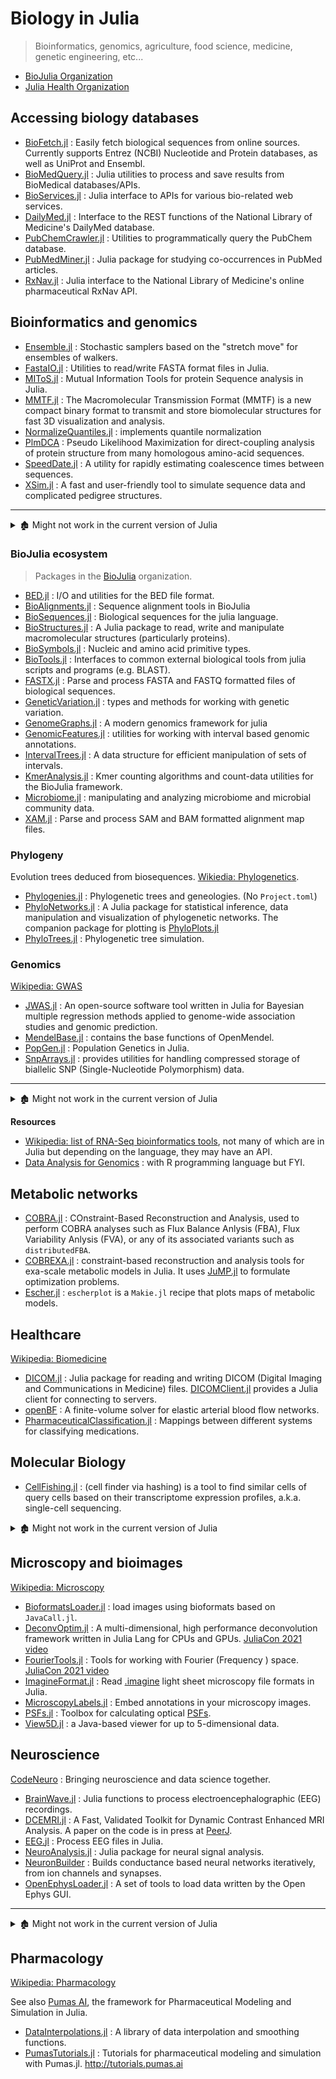 # Biology in Julia

> Bioinformatics, genomics, agriculture, food science, medicine, genetic engineering, etc...

- [BioJulia Organization](https://biojulia.net/)
- [Julia Health Organization](https://juliahealth.org)

## Accessing biology databases

- [BioFetch.jl](https://github.com/BioJulia/BioFetch.jl) : Easily fetch biological sequences from online sources. Currently supports Entrez (NCBI) Nucleotide and Protein databases, as well as UniProt and Ensembl.
- [BioMedQuery.jl](https://github.com/JuliaHealth/BioMedQuery.jl) : Julia utilities to process and save results from BioMedical databases/APIs.
- [BioServices.jl](https://github.com/BioJulia/BioServices.jl) : Julia interface to APIs for various bio-related web services.
- [DailyMed.jl](https://github.com/wherrera10/DailyMed.jl) : Interface to the REST functions of the National Library of Medicine's DailyMed database.
- [PubChemCrawler.jl](https://github.com/JuliaHealth/PubChemCrawler.jl) : Utilities to programmatically query the PubChem database.
- [PubMedMiner.jl](https://github.com/JuliaHealth/PubMedMiner.jl) : Julia package for studying co-occurrences in PubMed articles.
- [RxNav.jl](https://github.com/wherrera10/RxNav.jl) : Julia interface to the National Library of Medicine's online pharmaceutical RxNav API.

## Bioinformatics and genomics

- [Ensemble.jl](https://github.com/farr/Ensemble.jl) : Stochastic samplers based on the "stretch move" for ensembles of walkers.
- [FastaIO.jl](https://github.com/carlobaldassi/FastaIO.jl) : Utilities to read/write FASTA format files in Julia.
- [MIToS.jl](https://github.com/diegozea/MIToS.jl) : Mutual Information Tools for protein Sequence analysis in Julia.
- [MMTF.jl](https://github.com/BioJulia/MMTF.jl) : The Macromolecular Transmission Format (MMTF) is a new compact binary format to transmit and store biomolecular structures for fast 3D visualization and analysis.
- [NormalizeQuantiles.jl](https://github.com/oheil/NormalizeQuantiles.jl) : implements quantile normalization
- [PlmDCA](https://github.com/pagnani/PlmDCA) : Pseudo Likelihood Maximization for direct-coupling analysis of protein structure from many homologous amino-acid sequences.
- [SpeedDate.jl](https://github.com/vanOosterhoutLab/SpeedDate.jl) : A utility for rapidly estimating coalescence times between sequences.
- [XSim.jl](https://github.com/reworkhow/XSim.jl) : A fast and user-friendly tool to simulate sequence data and complicated pedigree structures.


---

<details> <summary>🏚️ Might not work in the current version of Julia</summary>

- 🏚️ [BioArgParse.jl](https://github.com/Ward9250/BioArgParse.jl) : Extension to 'ArgParse.jl', enabling parsing of command line parameters to types in 'Bio.jl'.
- 🏚️ [BioFeatures.jl](https://github.com/nw11/BioFeatures.jl).
- 🏚️ [BismarkSummary.jl](https://github.com/nw11/BismarkSummary.jl) : Basic summary of multiple Bismark runs.
- 🏚️ [Circuitscape.jl](https://github.com/tanmaykm/Circuitscape.jl) : The Julia implementation of the [Circuitscape lib in Python](http://www.circuitscape.org/) that uses electronic circuit theory to solve problems in landscape ecology.
- 🏚️ [COSMIC.jl](https://github.com/haploxer/COSMIC.jl) : Data analysis engine for [COSMIC](http://cancer.sanger.ac.uk/cosmic) written in Julia.
- 🏚️ [Crispulator.jl](https://github.com/tlnagy/Crispulator.jl) : A discrete simulation tool for designing pooled genetic screens.
- 🏚️ [DynamicTimeWarp.jl](https://github.com/joefowler/DynamicTimeWarp.jl) : Implement Dynamic Time Warping for sequence alignment in Julia.
- 🏚️ [EMIRT.jl](https://github.com/seung-lab/EMIRT.jl) : Electron Microscopy Image Reconstruction Toolbox using julia language.
- 🏚️ [FusionDirect.jl](https://github.com/OpenGene/FusionDirect.jl) : Detect gene fusion directly from raw fastq files.
- 🏚️ [GenomeAnnotations.jl](https://github.com/nw11/GenomeAnnotations.jl) : Manage Local Genome Annotation files.
- 🏚️ [GenomicTiles.jl](https://github.com/nw11/GenomicTiles.jl)
- 🏚️ [gtf-parse-off](https://github.com/dcjones/gtf-parse-off) : Experiments with parsing gene transfer format (GTF).
- 🏚️ [HyperNEAT.jl](https://github.com/kzahedi/HyperNEAT.jl) : A generative encoding for evolving ANN based on the NeuroEvolution of Augmented Topologies (NEAT) algorithm for evolutionary computation.
- 🏚️ [MethylUtils.jl](https://github.com/nw11/MethylUtils.jl) : Tools for WGBS Methylation analysis.
- 🏚️ [OBC.jl](https://github.com/binarybana/OBC.jl) : Optimal Bayesian classification for RNA-Seq data.
- 🏚️ [OpenGene.jl](https://github.com/OpenGene/OpenGene.jl) : OpenGene core library in Julia.
- 🏚️ [Pagel.jl](https://github.com/porterjamesj/Pagel.jl) : Detect correlated evolution on phylogenies.
- 🏚️ [ProgressiveAligner.jl](https://github.com/latticetower/ProgressiveAligner.jl) : Progressive alignment scripts for protein sequences.
- 🏚️ [PseudoGenomes.jl](https://github.com/nw11/PseudoGenomes.jl) : Read alleles without a VCF parser.
- 🏚️ [PureSeq.jl](https://github.com/slundberg/PureSeq.jl) : Code for the Pure-seq project.
- 🏚️ [Rosalind.jl](https://github.com/PilgrimShadow/Rosalind.jl) : A bioinformatics library for solving problems from rosalind.info.
- 🏚️ [seqhax.jl](https://github.com/kdmurray91/seqhax.jl) : yet another NGS command.
- 🏚️ [smoothlife-jl](https://github.com/jamak/smoothlife-jl) : an implementation of the SmoothLife algorithm in Julia.
- 🏚️ [Subsequences.jl](https://github.com/WestleyArgentum/Subsequences.jl) : A package for finding longest common and longest contiguous subsequences.
- 🏚️ [taxize.jl](https://github.com/sckott/taxize.jl) : A taxonomic toolbelt for Julia.
- 🏚️ [TimeTrees.jl](https://github.com/tgvaughan/TimeTrees.jl) : Phylogenetic tree type for julia.
- 🏚️ [VariantCall.jl](https://github.com/mgvel/VariantCall.jl).
- 🏚️ [YARS.jl](https://github.com/kzahedi/YARS.jl) : YARS communication for RNA/proteins.

</details>

### BioJulia ecosystem

> Packages in the [BioJulia](https://biojulia.net/) organization.

- [BED.jl](https://github.com/BioJulia/BED.jl) : I/O and utilities for the BED file format.
- [BioAlignments.jl](https://github.com/BioJulia/BioAlignments.jl) :  Sequence alignment tools in BioJulia
- [BioSequences.jl](https://github.com/BioJulia/BioSequences.jl) : Biological sequences for the julia language.
- [BioStructures.jl](https://github.com/BioJulia/BioStructures.jl) : A Julia package to read, write and manipulate macromolecular structures (particularly proteins).
- [BioSymbols.jl](https://github.com/BioJulia/BioSymbols.jl) : Nucleic and amino acid primitive types.
- [BioTools.jl](https://github.com/BioJulia/BioTools.jl) : Interfaces to common external biological tools from julia scripts and programs (e.g. BLAST).
- [FASTX.jl](https://github.com/BioJulia/FASTX.jl) : Parse and process FASTA and FASTQ formatted files of biological sequences.
- [GeneticVariation.jl](https://github.com/BioJulia/GeneticVariation.jl) : types and methods for working with genetic variation.
- [GenomeGraphs.jl](https://github.com/BioJulia/GenomeGraphs.jl) :  A modern genomics framework for julia
- [GenomicFeatures.jl](https://github.com/BioJulia/GenomicFeatures.jl) : utilities for working with interval based genomic annotations.
- [IntervalTrees.jl](https://github.com/BioJulia/IntervalTrees.jl) : A data structure for efficient manipulation of sets of intervals.
- [KmerAnalysis.jl](https://github.com/BioJulia/KmerAnalysis.jl) :  Kmer counting algorithms and count-data utilities for the BioJulia framework.
- [Microbiome.jl](https://github.com/BioJulia/Microbiome.jl) : manipulating and analyzing microbiome and microbial community data.
- [XAM.jl](https://github.com/BioJulia/XAM.jl) : Parse and process SAM and BAM formatted alignment map files.


### Phylogeny

Evolution trees deduced from biosequences. [Wikiedia: Phylogenetics](https://en.wikipedia.org/wiki/Phylogenetics).

- [Phylogenies.jl](https://github.com/BioJulia/Phylogenies.jl) : Phylogenetic trees and geneologies. (No `Project.toml`)
- [PhyloNetworks.jl](https://github.com/crsl4/PhyloNetworks.jl) : A Julia package for statistical inference, data manipulation and visualization of phylogenetic networks. The companion package for plotting is [PhyloPlots.jl](https://github.com/cecileane/PhyloPlots.jl)
- [PhyloTrees.jl](https://github.com/jangevaare/PhyloTrees.jl) : Phylogenetic tree simulation.

### Genomics

[Wikipedia: GWAS](https://en.wikipedia.org/wiki/Genome-wide_association_study)

- [JWAS.jl](https://github.com/reworkhow/JWAS.jl) : An open-source software tool written in Julia for Bayesian multiple regression methods applied to genome-wide association studies and genomic prediction.
- [MendelBase.jl](https://github.com/OpenMendel/MendelBase.jl) : contains the base functions of OpenMendel.
- [PopGen.jl](https://github.com/BioJulia/PopGen.jl) : Population Genetics in Julia.
- [SnpArrays.jl](https://github.com/OpenMendel/SnpArrays.jl) : provides utilities for handling compressed storage of biallelic SNP (Single-Nucleotide Polymorphism) data.

---

<details> <summary>🏚️ Might not work in the current version of Julia</summary>

- 🏚️ [AlignmentStatistics.jl](https://github.com/DanielHoffmann32/AlignmentStatistics.jl) : A package for statistical analyses of sequence alignments.
- 🏚️ [StatGenData.jl](https://github.com/dmbates/StatGenData.jl) : Statistical analysis of genomic data.
- 🏚️ [VarianceComponentTest.jl](https://github.com/Tao-Hu/VarianceComponentTest.jl) : A Julia package for performing exact variance component tests in genome-wide association study (GWAS).

</details>

**Resources**

- [Wikipedia: list of RNA-Seq bioinformatics tools](http://en.wikipedia.org/wiki/List_of_RNA-Seq_bioinformatics_tools), not many of which are in Julia but depending on the language, they may have an API.
- [Data Analysis for Genomics](https://genomicsclass.github.io/book/) : with R programming language but FYI.

## Metabolic networks

- [COBRA.jl](https://github.com/opencobra/COBRA.jl) : COnstraint-Based Reconstruction and Analysis, used to perform COBRA analyses such as Flux Balance Anlysis (FBA), Flux Variability Anlysis (FVA), or any of its associated variants such as `distributedFBA`.
- [COBREXA.jl](https://github.com/LCSB-BioCore/COBREXA.jl) : constraint-based reconstruction and analysis tools for exa-scale metabolic models in Julia. It uses [JuMP.jl](https://github.com/jump-dev/JuMP.jl) to formulate optimization problems.
- [Escher.jl](https://github.com/stelmo/Escher.jl) : `escherplot` is a `Makie.jl` recipe that plots maps of metabolic models.

## Healthcare

[Wikipedia: Biomedicine](https://en.wikipedia.org/wiki/Category:Biomedicine)

- [DICOM.jl](https://github.com/JuliaHealth/DICOM.jl) : Julia package for reading and writing DICOM (Digital Imaging and Communications in Medicine) files. [DICOMClient.jl](https://github.com/JuliaHealth/DICOMClient.jl)  provides a Julia client for connecting to servers.
- [openBF](https://github.com/INSIGNEO/openBF) : A finite-volume solver for elastic arterial blood flow networks.
- [PharmaceuticalClassification.jl](https://github.com/JuliaHealth/PharmaceuticalClassification.jl) : Mappings between different systems for classifying medications.

## Molecular Biology

- [CellFishing.jl](https://github.com/bicycle1885/CellFishing.jl) : (cell finder via hashing) is a tool to find similar cells of query cells based on their transcriptome expression profiles, a.k.a. single-cell sequencing.

<details> <summary>🏚️ Might not work in the current version of Julia</summary>

- 🏚️ [EvoDuplexes.jl](https://github.com/timbitz/EvoDuplexes.jl) : A Julia package to fold all local and long-range RNA duplexes.

</details>

## Microscopy and bioimages

[Wikipedia: Microscopy](https://en.wikipedia.org/wiki/Microscopy)

- [BioformatsLoader.jl](https://github.com/ahnlabb/BioformatsLoader.jl) : load images using bioformats  based on `JavaCall.jl`.
- [DeconvOptim.jl](https://github.com/roflmaostc/DeconvOptim.jl) : A multi-dimensional, high performance deconvolution framework written in Julia Lang for CPUs and GPUs. [JuliaCon 2021 video](https://youtu.be/FodpnOhccis)
- [FourierTools.jl](https://github.com/bionanoimaging/FourierTools.jl) : Tools for working with Fourier (Frequency ) space. [JuliaCon 2021 video](https://youtu.be/qYgJDb_Ko2E)
- [ImagineFormat.jl](https://github.com/timholy/ImagineFormat.jl) : Read [.imagine](http://dotwhat.net/file/extension/imagine/7604) light sheet microscopy file formats in Julia.
- [MicroscopyLabels.jl](https://github.com/tlnagy/MicroscopyLabels.jl) : Embed annotations in your microscopy images.
- [PSFs.jl](https://github.com/RainerHeintzmann/PSFs.jl) : Toolbox for calculating optical [PSFs](https://en.wikipedia.org/wiki/Point_spread_function).
- [View5D.jl](https://github.com/RainerHeintzmann/View5D.jl) : a Java-based viewer for up to 5-dimensional data.


## Neuroscience

[CodeNeuro](http://codeneuro.org/) : Bringing neuroscience and data science together.

- [BrainWave.jl](https://github.com/sam81/BrainWave.jl) : Julia functions to process electroencephalographic (EEG) recordings.
- [DCEMRI.jl](https://github.com/davidssmith/DCEMRI.jl) : A Fast, Validated Toolkit for Dynamic Contrast Enhanced MRI Analysis. A paper on the code is in press at [PeerJ](https://peerj.com/preprints/670/).
- [EEG.jl](https://github.com/codles/EEG.jl) : Process EEG files in Julia.
- [NeuroAnalysis.jl](https://github.com/babaq/NeuroAnalysis.jl) : Julia package for neural signal analysis.
- [NeuronBuilder](https://github.com/Dhruva2/NeuronBuilder) : Builds conductance based neural networks iteratively, from ion channels and synapses.
- [OpenEphysLoader.jl](https://github.com/galenlynch/OpenEphysLoader.jl) : A set of tools to load data written by the Open Ephys GUI.

---

<details> <summary>🏚️ Might not work in the current version of Julia</summary>

- 🏚️ [NEAT.jl](https://github.com/Andy-P/NEAT.jl) : Julia implemention of NEAT (NeuroEvolution of Augmenting Topologies) algorithm.
- 🏚️ [SkullSegment.jl](https://github.com/simonster/SkullSegment.jl) : Macaque brain and skull extraction tools.
- 🏚️ [SpikeSorter.jl](https://github.com/grero/SpikeSorter.jl) : Spike sorting tool for experimental neuroscientists.

</details>

## Pharmacology

[Wikipedia: Pharmacology](https://en.wikipedia.org/wiki/Pharmacology)

See also [Pumas AI](https://github.com/PumasAI), the framework for Pharmaceutical Modeling and Simulation in Julia.

- [DataInterpolations.jl](https://github.com/PumasAI/DataInterpolations.jl) : A library of data interpolation and smoothing functions.
- [PumasTutorials.jl](https://github.com/PumasAI/PumasTutorials.jl) : Tutorials for pharmaceutical modeling and simulation with Pumas.jl. http://tutorials.pumas.ai

